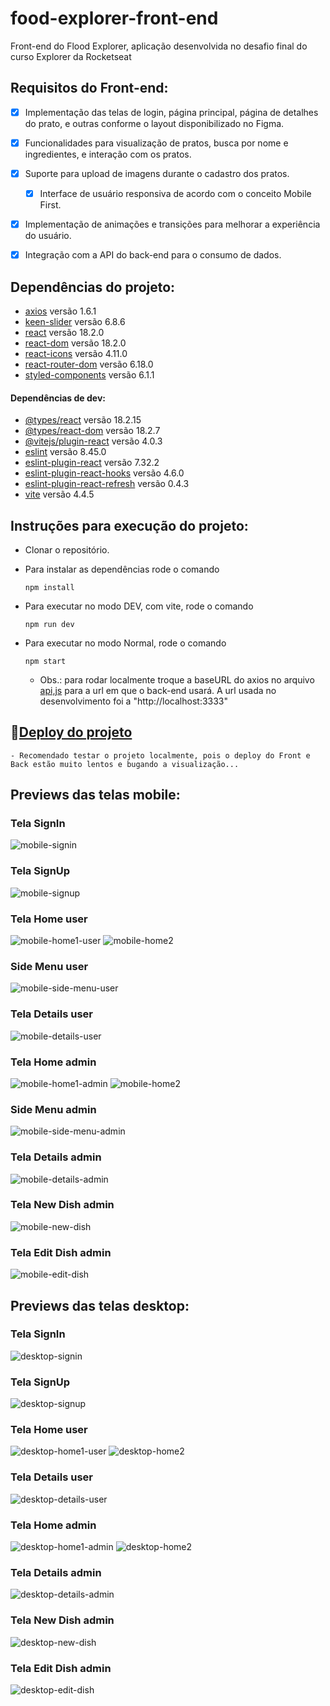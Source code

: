 # food-explorer-front-end
Front-end do Flood Explorer, aplicação desenvolvida no desafio final do curso Explorer da Rocketseat

## Requisitos do Front-end:

-   [x] Implementação das telas de login, página principal, página de detalhes do prato, e outras conforme o layout disponibilizado no Figma.
-   [x] Funcionalidades para visualização de pratos, busca por nome e ingredientes, e interação com os pratos.
-   [x] Suporte para upload de imagens durante o cadastro dos pratos.
    -   [x]    Interface de usuário responsiva de acordo com o conceito Mobile First.
-   [x] Implementação de animações e transições para melhorar a experiência do usuário.
-   [x] Integração com a API do back-end para o consumo de dados.


## Dependências do projeto:
  - [axios](https://www.npmjs.com/package/axios) versão 1.6.1
  - [keen-slider](https://www.npmjs.com/package/keen-slider) versão 6.8.6
  - [react](https://www.npmjs.com/package/react) versão 18.2.0
  - [react-dom](https://www.npmjs.com/package/react-dom) versão 18.2.0
  - [react-icons](https://www.npmjs.com/package/react-icons) versão 4.11.0
  - [react-router-dom](https://www.npmjs.com/package/react-router-dom) versão 6.18.0
  - [styled-components](https://www.npmjs.com/package/styled-components) versão 6.1.1

#### Dependências de dev:
  - [@types/react](https://www.npmjs.com/package/@types/react) versão 18.2.15
  - [@types/react-dom](https://www.npmjs.com/package/@types/react-dom) versão 18.2.7
  - [@vitejs/plugin-react](https://www.npmjs.com/package/@vitejs/plugin-react) versão 4.0.3
  - [eslint](https://www.npmjs.com/package/eslint) versão 8.45.0
  - [eslint-plugin-react](https://www.npmjs.com/package/eslint-plugin-react) versão 7.32.2
  - [eslint-plugin-react-hooks](https://www.npmjs.com/package/eslint-plugin-react-hooks) versão 4.6.0
  - [eslint-plugin-react-refresh](https://www.npmjs.com/package/eslint-plugin-react-refresh) versão 0.4.3
  - [vite](https://www.npmjs.com/package/vite) versão 4.4.5

## Instruções para execução do projeto:

  - Clonar o repositório.
  - Para instalar as dependências rode o comando
    ```
    npm install
    ```
  - Para executar no modo DEV, com vite, rode o comando
    ```
    npm run dev
    ```
  - Para executar no modo Normal, rode o comando
    ```
    npm start
    ```
  

    - Obs.: para rodar localmente troque a baseURL do axios no arquivo [api,js](src/services/api.js) para a url em que o back-end usará. A url usada no desenvolvimento foi a "http://localhost:3333"


## :link:[Deploy do projeto](https://alecsander-cruz-food-explorer-front.netlify.app/)
    - Recomendado testar o projeto localmente, pois o deploy do Front e Back estão muito lentos e bugando a visualização...


## Previews das telas mobile:

### Tela SignIn
![mobile-signin](https://github.com/Alecsander-Cruz/food-explorer-front-end/assets/17745018/2857712c-4c1d-4e9a-8f17-26c2b86d3677)

### Tela SignUp
![mobile-signup](https://github.com/Alecsander-Cruz/food-explorer-front-end/assets/17745018/adc549a2-7f68-47f3-86f9-e5fcef9d774b)

### Tela Home user
![mobile-home1-user](https://github.com/Alecsander-Cruz/food-explorer-front-end/assets/17745018/57fe3d81-50a7-4316-b7d9-55fb09794087)
![mobile-home2](https://github.com/Alecsander-Cruz/food-explorer-front-end/assets/17745018/8ae9ae68-1c8c-4fa4-b0f9-31035bd0be88)

### Side Menu user
![mobile-side-menu-user](https://github.com/Alecsander-Cruz/food-explorer-front-end/assets/17745018/528511dc-3ec4-4b5b-aa5f-6e39f6d0e7e4)

### Tela Details user
![mobile-details-user](https://github.com/Alecsander-Cruz/food-explorer-front-end/assets/17745018/163c7ff8-aeaa-4c18-94db-4df6ee613275)

### Tela Home admin
![mobile-home1-admin](https://github.com/Alecsander-Cruz/food-explorer-front-end/assets/17745018/c3a4bb56-9f79-4557-a935-fee83d78ebd8)
![mobile-home2](https://github.com/Alecsander-Cruz/food-explorer-front-end/assets/17745018/8ae9ae68-1c8c-4fa4-b0f9-31035bd0be88)

### Side Menu admin
![mobile-side-menu-admin](https://github.com/Alecsander-Cruz/food-explorer-front-end/assets/17745018/ece7935e-08b9-4e96-a60b-9bca453bd7d4)

### Tela Details admin
![mobile-details-admin](https://github.com/Alecsander-Cruz/food-explorer-front-end/assets/17745018/d46acb27-fafe-4e0c-9916-9ab7ae38fe51)

### Tela New Dish admin
![mobile-new-dish](https://github.com/Alecsander-Cruz/food-explorer-front-end/assets/17745018/a45e489f-0e66-49a8-8744-8da18e06c1fe)

### Tela Edit Dish admin
![mobile-edit-dish](https://github.com/Alecsander-Cruz/food-explorer-front-end/assets/17745018/db1b1475-6941-4ba2-8775-42591ec46ab0)

## Previews das telas desktop:

### Tela SignIn
![desktop-signin](https://github.com/Alecsander-Cruz/food-explorer-front-end/assets/17745018/629c4409-5253-435e-9117-30b2de728ead)

### Tela SignUp
![desktop-signup](https://github.com/Alecsander-Cruz/food-explorer-front-end/assets/17745018/509cac3f-125d-418a-b87a-122373835ac3)

### Tela Home user
![desktop-home1-user](https://github.com/Alecsander-Cruz/food-explorer-front-end/assets/17745018/1701d316-ade2-4ff2-b078-8bdbaad18152)
![desktop-home2](https://github.com/Alecsander-Cruz/food-explorer-front-end/assets/17745018/4f80fd36-53bf-4438-a30a-daa138bd4c1f)

### Tela Details user
![desktop-details-user](https://github.com/Alecsander-Cruz/food-explorer-front-end/assets/17745018/828bd669-bbf9-43b6-9c8a-fac7fdd28c51)

### Tela Home admin
![desktop-home1-admin](https://github.com/Alecsander-Cruz/food-explorer-front-end/assets/17745018/78c7f046-d696-4698-8a67-471e49b8e166)
![desktop-home2](https://github.com/Alecsander-Cruz/food-explorer-front-end/assets/17745018/975309bc-8b68-478f-ac8e-a679b4c0d3b3)

### Tela Details admin
![desktop-details-admin](https://github.com/Alecsander-Cruz/food-explorer-front-end/assets/17745018/ba80dddc-90c3-48c5-b4cd-737538482ede)

### Tela New Dish admin
![desktop-new-dish](https://github.com/Alecsander-Cruz/food-explorer-front-end/assets/17745018/f4e6dfc5-64bf-4aa7-abaf-797805daeb9b)

### Tela Edit Dish admin
![desktop-edit-dish](https://github.com/Alecsander-Cruz/food-explorer-front-end/assets/17745018/29b383e5-99c3-410b-8f1e-614dd3616aa4)




